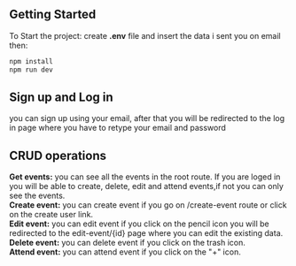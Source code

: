 

## Getting Started

To Start the project:
create **.env** file and insert the data i sent you on email then:

```bash
npm install
npm run dev
```
## Sign up and Log in
you can sign up using your email, after that you will be redirected to the log in page where you have to retype your email and password
## CRUD operations
**Get events:**
you can see all the events in the root route. If you are loged in you will be able to create, delete, edit and attend events,if not you can only see the events.\
**Create event:**
you can create event if you go on /create-event route or click on the create user link.\
 **Edit event:**
you can edit event if you click on the pencil icon you will be redirected to the edit-event/{id} page where you can edit the existing data.
 **Delete event:**
you can delete event if you click on the trash icon.\
 **Attend event:**
you can attend event if you click on the "+" icon.

   
